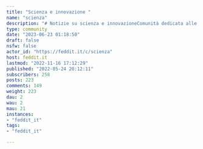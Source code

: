 ```yaml
---
title: "Scienza e innovazione " 
name: "scienza"
description: "# Notizie su scienza e innovazioneComunità dedicata alle notizie su **~~astronomia~~,  fisica, biologia, zoologia, geologia e scoperte scientifiche**.**Ricordiamo agli appassionati di astronomia che è stata attivata una comunità dedicata: [https://feddit.it/c/astronomia](https://feddit.it/c/astronomia)**> Tutti gli articoli sono graditi, tranne le notizie provenienti da siti sensazionalistici e blog di pseudoscienza!!!"
type: community
date: "2023-06-23 01:18:50"
draft: false
nsfw: false
actor_id: "https://feddit.it/c/scienza"
host: feddit.it
lastmod: "2022-11-16 17:12:29"
published: "2022-05-24 20:12:11"
subscribers: 258
posts: 223
comments: 149
weight: 223
dau: 2
wau: 2
mau: 21
instances:
- "feddit_it"
tags: 
- "feddit_it"

---
```

